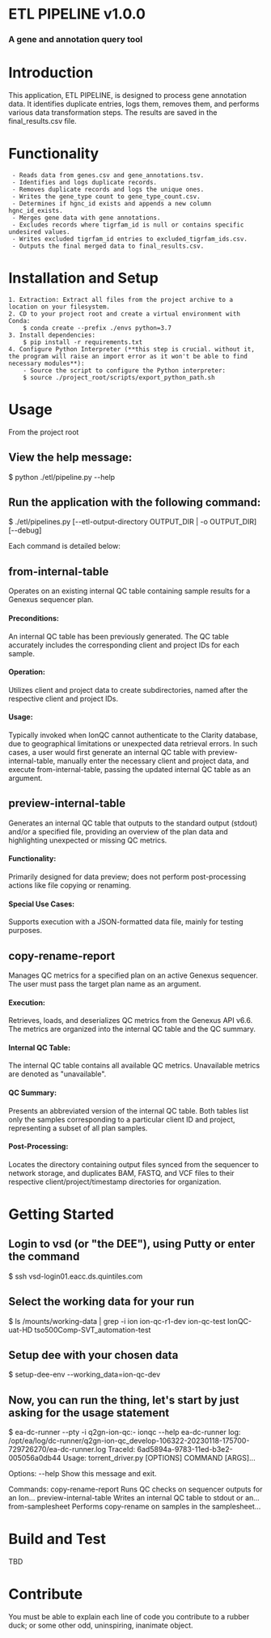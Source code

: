# ETL PIPELINE v1.0.0
### A gene and annotation query tool

# Introduction 

This application, ETL PIPELINE, is designed to process gene annotation data. It identifies duplicate entries, logs them, removes them, and performs various data transformation steps. The results are saved in the final_results.csv file.

# Functionality
     - Reads data from genes.csv and gene_annotations.tsv.
     - Identifies and logs duplicate records.
     - Removes duplicate records and logs the unique ones.
     - Writes the gene_type count to gene_type_count.csv.
     - Determines if hgnc_id exists and appends a new column hgnc_id_exists.
     - Merges gene data with gene annotations.
     - Excludes records where tigrfam_id is null or contains specific undesired values.
     - Writes excluded tigrfam_id entries to excluded_tigrfam_ids.csv.
     - Outputs the final merged data to final_results.csv.

# Installation and Setup
    1. Extraction: Extract all files from the project archive to a location on your filesystem.
    2. CD to your project root and create a virtual environment with Conda: 
        $ conda create --prefix ./envs python=3.7
    3. Install dependencies:
        $ pip install -r requirements.txt
    4. Configure Python Interpreter (**this step is crucial. without it, the program will raise an import error as it won't be able to find necessary modules**):
        - Source the script to configure the Python interpreter:
        $ source ./project_root/scripts/export_python_path.sh

# Usage
From the project root

## View the help message:
$ python ./etl/pipeline.py --help

## Run the application with the following command:
$ ./etl/pipelines.py [--etl-output-directory OUTPUT_DIR | -o OUTPUT_DIR] [--debug]



    


Each command is detailed below:

## from-internal-table
Operates on an existing internal QC table containing sample results for a Genexus sequencer plan.

#### Preconditions:
An internal QC table has been previously generated. The QC table accurately includes the corresponding client
and project IDs for each sample.

#### Operation: 
Utilizes client and project data to create subdirectories, named after the respective client and project IDs.

#### Usage: 
Typically invoked when IonQC cannot authenticate to the Clarity database, due to geographical limitations or unexpected
data retrieval errors. In such cases, a user would first generate an internal QC table with preview-internal-table, manually
enter the necessary client and project data, and execute from-internal-table, passing the updated internal QC table as an argument.


## preview-internal-table
Generates an internal QC table that outputs to the standard output (stdout) and/or a specified file, providing an overview
of the plan data and highlighting unexpected or missing QC metrics.

#### Functionality:
Primarily designed for data preview; does not perform post-processing actions like file copying or renaming.

#### Special Use Cases:
Supports execution with a JSON-formatted data file, mainly for testing purposes.

## copy-rename-report
Manages QC metrics for a specified plan on an active Genexus sequencer. The user must pass the target plan name as an argument.

#### Execution:
Retrieves, loads, and deserializes QC metrics from the Genexus API v6.6. The metrics are organized into the internal QC table and the QC summary.

#### Internal QC Table:
The internal QC table contains all available QC metrics. Unavailable metrics are denoted as "unavailable".

#### QC Summary:
Presents an abbreviated version of the internal QC table. Both tables list only the samples corresponding to a particular
client ID and project, representing a subset of all plan samples.

#### Post-Processing:
Locates the directory containing output files synced from the sequencer to network storage, and duplicates BAM, FASTQ, and VCF
files to their respective client/project/timestamp directories for organization.

# Getting Started
## Login to vsd (or "the DEE"), using Putty or enter the command
   $ ssh vsd-login01.eacc.ds.quintiles.com
 
## Select the working data for your run
   $ ls /mounts/working-data | grep -i ion
   ion-qc-r1-dev
   ion-qc-test
   IonQC-uat-HD
   tso500Comp-SVT_automation-test
 
## Setup dee with your chosen data
   $ setup-dee-env --working_data=ion-qc-dev
 
## Now, you can run the thing, let's start by just asking for the usage statement
   $ ea-dc-runner --pty -i q2gn-ion-qc:<tag>-<build> ionqc --help
   ea-dc-runner log: /opt/ea/log/dc-runner/q2gn-ion-qc_develop-106322-20230118-175700-729726270/ea-dc-runner.log
   TraceId: 6ad5894a-9783-11ed-b3e2-005056a0db44
   Usage: torrent_driver.py [OPTIONS] COMMAND [ARGS]...
 
   Options:
   --help  Show this message and exit.
   
   Commands:
   copy-rename-report         Runs QC checks on sequencer outputs for an Ion...
   preview-internal-table     Writes an internal QC table to stdout or an...
   from-samplesheet           Performs copy-rename on samples in the samplesheet...

# Build and Test
TBD

# Contribute
You must be able to explain each line of code you contribute to a rubber duck; or some other odd, uninspiring, inanimate object.

